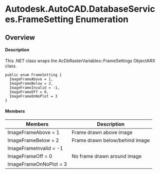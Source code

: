 # Autodesk.AutoCAD.DatabaseServices.FrameSetting Enumeration

## Overview

#### Description
This .NET class wraps the AcDbRasterVariables::FrameSettings ObjectARX class.
```text
public enum FrameSetting {
  ImageFrameAbove = 1,
  ImageFrameBelow = 2,
  ImageFrameInvalid = -1,
  ImageFrameOff = 0,
  ImageFrameOnNoPlot = 3
}
```

#### Members
| Members | Description |
| --- | --- |
| ImageFrameAbove = 1 | Frame drawn above image |
| ImageFrameBelow = 2 | Frame drawn below/behind image |
| ImageFrameInvalid = -1 |
| ImageFrameOff = 0 | No frame drawn around image |
| ImageFrameOnNoPlot = 3 |
